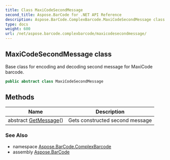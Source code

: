 ```yaml
---
title: Class MaxiCodeSecondMessage
second_title: Aspose.BarCode for .NET API Reference
description: Aspose.BarCode.ComplexBarcode.MaxiCodeSecondMessage class. Base class for encoding and decoding second message for MaxiCode barcode
type: docs
weight: 600
url: /net/aspose.barcode.complexbarcode/maxicodesecondmessage/
---
```

## MaxiCodeSecondMessage class

Base class for encoding and decoding second message for MaxiCode barcode.

```csharp
public abstract class MaxiCodeSecondMessage
```

## Methods

| Name | Description |
| --- | --- |
| abstract [GetMessage](../../aspose.barcode.complexbarcode/maxicodesecondmessage/getmessage/)() | Gets constructed second message |

### See Also

* namespace [Aspose.BarCode.ComplexBarcode](../../aspose.barcode.complexbarcode/)
* assembly [Aspose.BarCode](../../)


